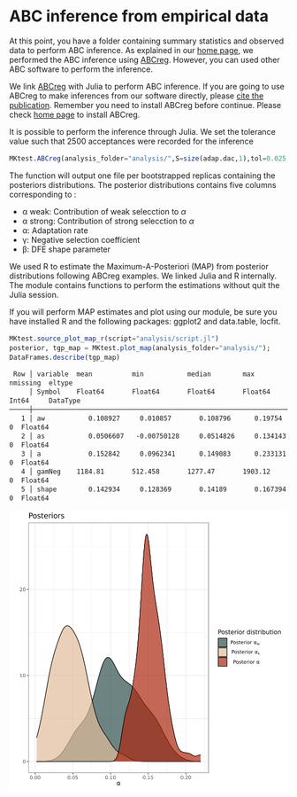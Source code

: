 # ABC inference from empirical data

At this point, you have a folder containing summary statistics and observed data to perform ABC inference. As explained in our [home page](index.md), we performed the ABC inference using [ABCreg](https://github.com/molpopgen/ABCreg). However, you can used other ABC software to perform the inference.

We link [ABCreg](https://github.com/molpopgen/ABCreg) with Julia to perform ABC inference. If you are going to use ABCreg to make inferences from our software directly, please [cite the publication](https://doi.org/10.1186/1471-2156-10-35). Remember you need to install ABCreg before continue. Please check [home page](index.md) to install ABCreg.

It is possible to perform the inference through Julia. We set the tolerance value such that 2500 acceptances were recorded for the inference

```julia
MKtest.ABCreg(analysis_folder="analysis/",S=size(adap.dac,1),tol=0.025,abcreg="/home/jmurga/ABCreg/src/reg");
```

The function will output one file per bootstrapped replicas containing the posteriors distributions. The posterior distributions contains five columns corresponding to :
 - α weak: Contribution of weak selecction to $\alpha$
 - α strong: Contribution of strong selecction to $\alpha$
 - α: Adaptation rate
 - γ: Negative selection coefficient
 - β: DFE shape parameter

We used R to estimate the Maximum-A-Posteriori (MAP) from posterior distributions following ABCreg examples. We linked Julia and R internally. The module contains functions to perform the estimations without quit the Julia session.

If you will perform MAP estimates and plot using our module, be sure you have installed R and the following packages: ggplot2 and data.table, locfit. 

```julia
MKtest.source_plot_map_r(script="analysis/script.jl")
posterior, tgp_map = MKtest.plot_map(analysis_folder="analysis/");
DataFrames.describe(tgp_map)
```

```
 Row │ variable  mean          min           median        max          nmissing  eltype   
     │ Symbol    Float64       Float64       Float64       Float64      Int64     DataType 
─────┼─────────────────────────────────────────────────────────────────────────────────────
   1 │ aw           0.108927     0.010857       0.108796      0.19754          0  Float64
   2 │ as           0.0506607   -0.00750128     0.0514826     0.134143         0  Float64
   3 │ a            0.152842     0.0962341      0.149083      0.233131         0  Float64
   4 │ gamNeg    1184.81       512.458       1277.47       1903.12             0  Float64
   5 │ shape        0.142934     0.128369       0.14189       0.167394         0  Float64
```

![image](https://raw.githubusercontent.com/jmurga/MKtest.jl/master/docs/src/figure2.svg)
